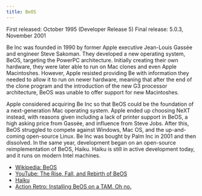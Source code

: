 ```yaml
---
title: BeOS
---
```


First released: October 1995 (Developer Release 5)
Final release: 5.0.3, November 2001

Be Inc was founded in 1990 by former Apple executive Jean-Louis Gassée and engineer Steve Sakoman. They developed a new operating system, BeOS, targeting the PowerPC architecture. Initially creating their own hardware, they were later able to run on Mac clones and even Apple Macintoshes. However, Apple resisted providing Be with information they needed to allow it to run on newer hardware, meaning that after the end of the clone program and the introduction of the new G3 processor architecture, BeOS was unable to offer support for new Macintoshes.

Apple considered acquiring Be Inc so that BeOS could be the foundation of a next-generation Mac operating system. Apple ended up choosing NeXT instead, with reasons given including a lack of printer support in BeOS, a high asking price from Gassée, and influence from Steve Jobs. After this, BeOS struggled to compete against Windows, Mac OS, and the up-and-coming open-source Linux. Be Inc was bought by Palm Inc in 2001 and then dissolved. In the same year, development began on an open-source reimplementation of BeOS, Haiku. Haiku is still in active development today, and it runs on modern Intel machines.

- [Wikipedia: BeOS](https://en.wikipedia.org/wiki/BeOS)
- [YouTube: The Rise, Fall, and Rebirth of BeOS](https://youtu.be/u3QoGZRTB_I)
- [Haiku](https://www.haiku-os.org/)
- [Action Retro: Installing BeOS on a TAM. Oh no.](https://youtu.be/UVzrVLRhDrA)
